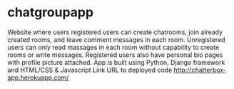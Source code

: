 # chatgroupapp
Website where users registered users can create chatrooms, join already created rooms, and leave comment messages in each room.
Unregistered users can only read massages in each room without capability to create rooms or write messages.
Registered users also have personal bio pages with profile picture attached. 
App is built using Python, Django framework and HTML/CSS & Javascript
Link URL to deployed code http://chatterbox-app.herokuapp.com/
